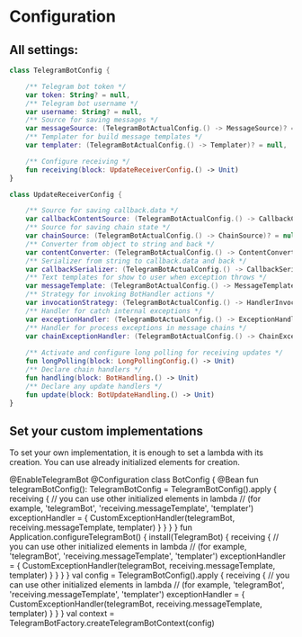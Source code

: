 # Configuration

## All settings:

```kotlin
class TelegramBotConfig {

    /** Telegram bot token */
    var token: String? = null,
    /** Telegram bot username */
    var username: String? = null,
    /** Source for saving messages */
    var messageSource: (TelegramBotActualConfig.() -> MessageSource)? = null,
    /** Templater for build message templates */
    var templater: (TelegramBotActualConfig.() -> Templater)? = null,

    /** Configure receiving */
    fun receiving(block: UpdateReceiverConfig.() -> Unit)
}
```

```kotlin
class UpdateReceiverConfig {

    /** Source for saving callback.data */
    var callbackContentSource: (TelegramBotActualConfig.() -> CallbackContentSource)? = null,
    /** Source for saving chain state */
    var chainSource: (TelegramBotActualConfig.() -> ChainSource)? = null,
    /** Converter from object to string and back */
    var contentConverter: (TelegramBotActualConfig.() -> ContentConverter)? = null,
    /** Serializer from string to callback.data and back */
    var callbackSerializer: (TelegramBotActualConfig.() -> CallbackSerializer)? = null,
    /** Text templates for show to user when exception throws */
    var messageTemplate: (TelegramBotActualConfig.() -> MessageTemplate)? = null,
    /** Strategy for invoking BotHandler actions */
    var invocationStrategy: (TelegramBotActualConfig.() -> HandlerInvocationStrategy)? = null,
    /** Handler for catch internal exceptions */
    var exceptionHandler: (TelegramBotActualConfig.() -> ExceptionHandler)? = null,
    /** Handler for process exceptions in message chains */
    var chainExceptionHandler: (TelegramBotActualConfig.() -> ChainExceptionHandler)? = null,
            
    /** Activate and configure long polling for receiving updates */
    fun longPolling(block: LongPollingConfig.() -> Unit)
    /** Declare chain handlers */
    fun handling(block: BotHandling.() -> Unit)
    /** Declare any update handlers */
    fun update(block: BotUpdateHandling.() -> Unit)
}
```

## Set your custom implementations

To set your own implementation, it is enough to set a lambda with its creation. 
You can use already initialized elements for creation.

<tabs id="simple-example" group="telegram-bot-code">
    <tab title="Spring" group-key="spring">
        <code-block lang="kotlin">
            @EnableTelegramBot
            @Configuration
            class BotConfig {
                @Bean
                fun telegramBotConfig(): TelegramBotConfig = TelegramBotConfig().apply {
                    receiving {
                        // you can use other initialized elements in lambda
                        // (for example, 'telegramBot', 'receiving.messageTemplate', 'templater')
                        exceptionHandler = { CustomExceptionHandler(telegramBot, receiving.messageTemplate, templater) }
                    }
                }
            }
        </code-block>
    </tab>
    <tab title="Ktor + Koin" group-key="ktor">
        <code-block lang="kotlin">
            fun Application.configureTelegramBot() {
                install(TelegramBot) {
                    receiving {
                        // you can use other initialized elements in lambda
                        // (for example, 'telegramBot', 'receiving.messageTemplate', 'templater')
                        exceptionHandler = { CustomExceptionHandler(telegramBot, receiving.messageTemplate, templater) }
                    }
                }
            }
        </code-block>
    </tab>
    <tab title="Core" group-key="core">
        <code-block lang="kotlin">
            val config = TelegramBotConfig().apply {
                receiving {
                    // you can use other initialized elements in lambda
                    // (for example, 'telegramBot', 'receiving.messageTemplate', 'templater')
                    exceptionHandler = { CustomExceptionHandler(telegramBot, receiving.messageTemplate, templater) }
                }
            }
            val context = TelegramBotFactory.createTelegramBotContext(config)
        </code-block>
    </tab>
</tabs>
